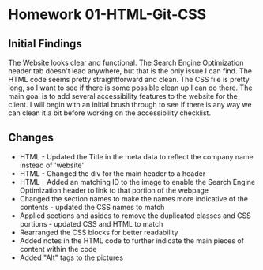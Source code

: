 # Homework 01-HTML-Git-CSS

## Initial Findings

The Website looks clear and functional. The Search Engine Optimization header tab doesn't lead anywhere, but that is the only issue I can find.
The HTML code seems pretty straightforward and clean. The CSS file is pretty long, so I want to see if there is some possible clean up I can do there. The main goal is to add several accessibility features to the website for the client. I will begin with an initial brush through to see if there is any way we can clean it a bit before working on the accessibility checklist.  

## Changes
* HTML - Updated the Title in the meta data to reflect the company name instead of 'website'
* HTML - Changed the div for the main header to a header
* HTML - Added an matching ID to the image to enable the Search Engine Optimization header to link to that portion of the webpage
* Changed the section names to make the names more indicative of the contents - updated the CSS names to match
* Applied sections and asides to remove the duplicated classes and CSS portions - updated CSS and HTML to match
* Rearranged the CSS blocks for better readability
* Added notes in the HTML code to further indicate the main pieces of content within the code
* Added "Alt" tags to the pictures

